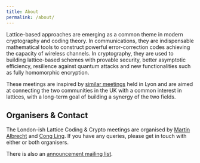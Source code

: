 ```yaml
---
title: About
permalink: /about/
---
```


Lattice-based approaches are emerging as a common theme in modern cryptography and coding theory. In communications, they are indispensable mathematical tools to construct powerful error-correction codes achieving the capacity of wireless channels. In cryptography, they are used to building lattice-based schemes with provable security, better asymptotic efficiency, resilience against quantum attacks and new functionalities such as fully homomorphic encryption.

These meetings are inspired by [similar meetings](http://perso.ens-lyon.fr/damien.stehle/LATTICE_MEETINGS.html) held in Lyon and are aimed at connecting the two communities in the UK with a common interest in lattices, with a long-term goal of building a synergy of the two fields.

## Organisers & Contact

The London-ish Lattice Coding & Crypto meetings are organised by [Martin Albrecht](http://malb.io) and [Cong Ling](http://www.commsp.ee.ic.ac.uk/~cling/). If you have any queries, please get in touch with either or both organisers.

There is also an [announcement mailing list](https://groups.google.com/forum/#!forum/london-ish-lattice-coding-crypto).
